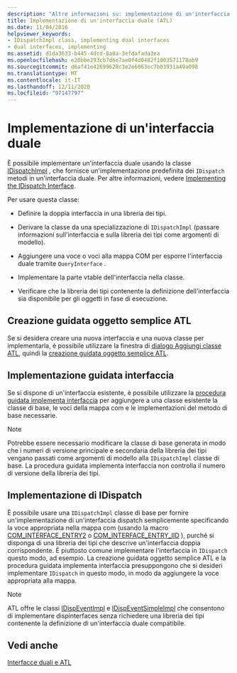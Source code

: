 ```yaml
---
description: "Altre informazioni su: implementazione di un'interfaccia duale"
title: Implementazione di un'interfaccia duale (ATL)
ms.date: 11/04/2016
helpviewer_keywords:
- IDispatchImpl class, implementing dual interfaces
- dual interfaces, implementing
ms.assetid: d1da3633-b445-4dcd-8a0a-3efdafada3ea
ms.openlocfilehash: e20bbe293cb7d6e7ae0f4d0482f1003571178ab9
ms.sourcegitcommit: d6af41e42699628c3e2e6063ec7b03931a49a098
ms.translationtype: MT
ms.contentlocale: it-IT
ms.lasthandoff: 12/11/2020
ms.locfileid: "97147797"
---
```

# <a name="implementing-a-dual-interface"></a>Implementazione di un'interfaccia duale

È possibile implementare un'interfaccia duale usando la classe [IDispatchImpl](../atl/reference/idispatchimpl-class.md) , che fornisce un'implementazione predefinita dei `IDispatch` metodi in un'interfaccia duale. Per altre informazioni, vedere [Implementing the IDispatch Interface](/previous-versions/windows/desktop/automat/implementing-the-idispatch-interface).

Per usare questa classe:

- Definire la doppia interfaccia in una libreria dei tipi.

- Derivare la classe da una specializzazione di `IDispatchImpl` (passare informazioni sull'interfaccia e sulla libreria dei tipi come argomenti di modello).

- Aggiungere una voce o voci alla mappa COM per esporre l'interfaccia duale tramite `QueryInterface` .

- Implementare la parte vtable dell'interfaccia nella classe.

- Verificare che la libreria dei tipi contenente la definizione dell'interfaccia sia disponibile per gli oggetti in fase di esecuzione.

## <a name="atl-simple-object-wizard"></a>Creazione guidata oggetto semplice ATL

Se si desidera creare una nuova interfaccia e una nuova classe per implementarla, è possibile utilizzare la finestra di [dialogo Aggiungi classe ATL](../ide/adding-a-class-visual-cpp.md#add-class-dialog-box), quindi la [creazione guidata oggetto semplice ATL](../atl/reference/atl-simple-object-wizard.md).

## <a name="implement-interface-wizard"></a>Implementazione guidata interfaccia

Se si dispone di un'interfaccia esistente, è possibile utilizzare la [procedura guidata implementa interfaccia](../atl/reference/adding-a-new-interface-in-an-atl-project.md) per aggiungere a una classe esistente la classe di base, le voci della mappa com e le implementazioni del metodo di base necessarie.

> [!NOTE]
> Potrebbe essere necessario modificare la classe di base generata in modo che i numeri di versione principale e secondaria della libreria dei tipi vengano passati come argomenti di modello alla `IDispatchImpl` classe di base. La procedura guidata implementa interfaccia non controlla il numero di versione della libreria dei tipi.

## <a name="implementing-idispatch"></a>Implementazione di IDispatch

È possibile usare una `IDispatchImpl` classe di base per fornire un'implementazione di un'interfaccia dispatch semplicemente specificando la voce appropriata nella mappa com (usando la macro [COM_INTERFACE_ENTRY2](reference/com-interface-entry-macros.md#com_interface_entry2) o [COM_INTERFACE_ENTRY_IID](reference/com-interface-entry-macros.md#com_interface_entry_iid) ), purché si disponga di una libreria dei tipi che descrive un'interfaccia doppia corrispondente. È piuttosto comune implementare l'interfaccia in `IDispatch` questo modo, ad esempio. La creazione guidata oggetto semplice ATL e la procedura guidata implementa interfaccia presuppongono che si desideri implementare `IDispatch` in questo modo, in modo da aggiungere la voce appropriata alla mappa.

> [!NOTE]
> ATL offre le classi [IDispEventImpl](../atl/reference/idispeventimpl-class.md) e [IDispEventSimpleImpl](../atl/reference/idispeventsimpleimpl-class.md) che consentono di implementare dispinterfaces senza richiedere una libreria dei tipi contenente la definizione di un'interfaccia duale compatibile.

## <a name="see-also"></a>Vedi anche

[Interfacce duali e ATL](../atl/dual-interfaces-and-atl.md)
